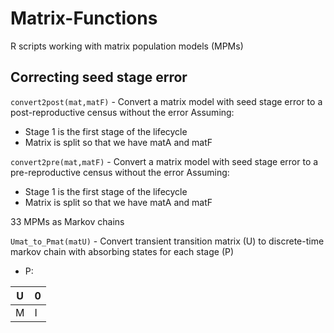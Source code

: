 # Matrix-Functions
R scripts working with matrix population models (MPMs)

## Correcting seed stage error

`convert2post(mat,matF)` - Convert a matrix model with seed stage error to a post-reproductive census without the error
Assuming:
* Stage 1 is the first stage of the lifecycle
* Matrix is split so that we have matA and matF

`convert2pre(mat,matF)` - Convert a matrix model with seed stage error to a pre-reproductive census without the error
Assuming:
* Stage 1 is the first stage of the lifecycle
* Matrix is split so that we have matA and matF

33 MPMs as Markov chains

`Umat_to_Pmat(matU)` - Convert transient transition matrix (U) to discrete-time markov chain with absorbing states for each stage (P)

* P:

| U | 0 |
|---|---|
| M | I |
